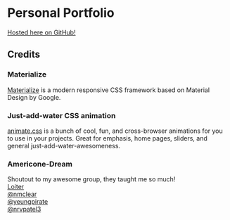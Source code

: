 # Personal Portfolio

[Hosted here on GitHub!](https://2juicy.github.io/PersonalPortfolio/)

## Credits

### Materialize
[Materialize](https://materializecss.com/) is a modern responsive CSS framework based on Material Design by Google.

### Just-add-water CSS animation
[animate.css](https://daneden.github.io/animate.css/) is a bunch of cool, fun, and cross-browser animations for you to use in your projects. Great for emphasis, home pages, sliders, and general just-add-water-awesomeness.

### Americone-Dream
Shoutout to my awesome group, they taught me so much!<br>
[Loiter](https://github.com/Americone-Dream/Loiter)<br>
[@nmclear](https://github.com/nmclear)<br>
[@yeungpirate](https://github.com/yeungpirate)<br>
[@nrvpatel3](https://github.com/nrvpatel03)<br>
